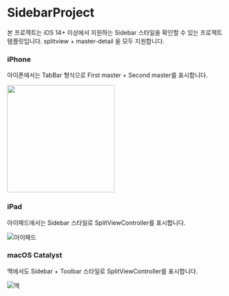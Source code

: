 # SidebarProject

본 프로젝트는 iOS 14+ 이상에서 지원하는 Sidebar 스타일을 확인할 수 있는 프로젝트 템플릿입니다.
splitview + master-detail 을 모두 지원합니다. 

### iPhone

아이폰에서는 TabBar 형식으로 First master + Second master를 표시합니다. 

<img src="https://user-images.githubusercontent.com/278988/108371433-1541b300-7241-11eb-990f-bc94939210c9.png" width="250px">

### iPad

아이패드에서는 Sidebar 스타일로 SplitViewController를 표시합니다.

![아이패드](https://user-images.githubusercontent.com/278988/108371427-14a91c80-7241-11eb-8f0d-f81b6120930f.png)

### macOS Catalyst

맥에서도 Sidebar + Toolbar 스타일로 SplitViewController를 표시합니다.

![맥](https://user-images.githubusercontent.com/278988/108371407-0fe46880-7241-11eb-8c45-97be2c576a85.png)
